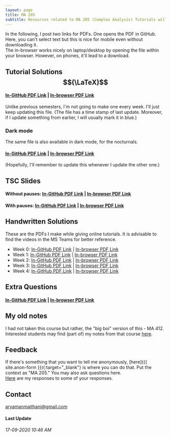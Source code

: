 ```yaml
---
layout: page
title: MA 205
subtitle: Resources related to MA 205 (Complex Analysis) Tutorials will be posted here
---
```


In the following, I post two links for PDFs. One opens the PDF in GitHub. Here, you can't select text but this is nice for mobile even without downloading it.  
The in-browser works nicely on laptop/desktop by opening the file within your browser. However, on phones, it'll lead to a download.

## Tutorial Solutions $$(\LaTeX)$$
#### [In-GitHub PDF Link](https://github.com/aryamanmaithani/ma-205-tut/blob/master/tut-solutions.pdf) | [In-browser PDF Link](https://aryamanmaithani.github.io/ma-205-tut/tut-solutions.pdf)
Unlike previous semesters, I'm not going to make one every week. I'll just keep updating this file. (The file has a time stamp of last update. Moreover, if I update something from earlier, I will usually mark it in blue.)  

### Dark mode
The same file is also available in dark mode, for the nocturnals.
#### [In-GitHub PDF Link](https://github.com/aryamanmaithani/ma-205-tut/blob/master/tut-solutions-dark.pdf) | [In-browser PDF Link](https://aryamanmaithani.github.io/ma-205-tut/tut-solutions-dark.pdf)
(Hopefully, I'll remember to update this whenever I update the other one.)

## TSC Slides

#### Without pauses: [In-GitHub PDF Link](https://github.com/aryamanmaithani/ma-205-tut/blob/master/TSC1.pdf) | [In-browser PDF Link](https://aryamanmaithani.github.io/ma-205-tut/TSC1.pdf)
#### With pauses: [In-GitHub PDF Link](https://github.com/aryamanmaithani/ma-205-tut/blob/master/TSC1-with-pauses.pdf) | [In-browser PDF Link](https://aryamanmaithani.github.io/ma-205-tut/TSC1-with-pauses.pdf)

## Handwritten Solutions
These are the PDFs I make while giving online tutorials. It is advisable to find the videos in the MS Teams for better reference.

* Week 0: [In-GitHub PDF Link](https://github.com/aryamanmaithani/ma-205-tut/blob/master/informal-tut.pdf) \| [In-browser PDF Link](https://aryamanmaithani.github.io/ma-205-tut/informal-tut.pdf)
* Week 1: [In-GitHub PDF Link](https://github.com/aryamanmaithani/ma-205-tut/blob/master/live-tutorial-solutions.pdf) \| [In-browser PDF Link](https://aryamanmaithani.github.io/ma-205-tut/live-tutorial-solutions.pdf)
* Week 2: [In-GitHub PDF Link](https://github.com/aryamanmaithani/ma-205-tut/blob/master/Tutorials/2.pdf) \| [In-browser PDF Link](https://aryamanmaithani.github.io/ma-205-tut/Tutorials/2.pdf)
* Week 3: [In-GitHub PDF Link](https://github.com/aryamanmaithani/ma-205-tut/blob/master/Tutorials/3.pdf) \| [In-browser PDF Link](https://aryamanmaithani.github.io/ma-205-tut/Tutorials/3.pdf)
* Week 4: [In-GitHub PDF Link](https://github.com/aryamanmaithani/ma-205-tut/blob/master/Tutorials/4.pdf) \| [In-browser PDF Link](https://aryamanmaithani.github.io/ma-205-tut/Tutorials/4.pdf)


## Extra Questions
#### [In-GitHub PDF Link](https://github.com/aryamanmaithani/ma-205-tut/blob/master/extra.pdf) | [In-browser PDF Link](https://aryamanmaithani.github.io/ma-205-tut/extra.pdf)

## My old notes
I had not taken this course but rather, the "big boi" version of this - MA 412. Interested students may find (part of) my notes from that course [here](/math/ma-412).

## Feedback
If there's something that you want to tell me anonymously, [here]({{ site.anon-form }}){:target="_blank"} is where you can do that. Put the context as "MA 205." You may also ask questions here.   
[Here](/tuts/ma-205/responses) are my responses to some of your responses.

## Contact
[aryamanmaithani@gmail.com](mailto:aryamanmaithani@gmail.com)  

#### Last Update
###### 17-09-2020 10:46 AM